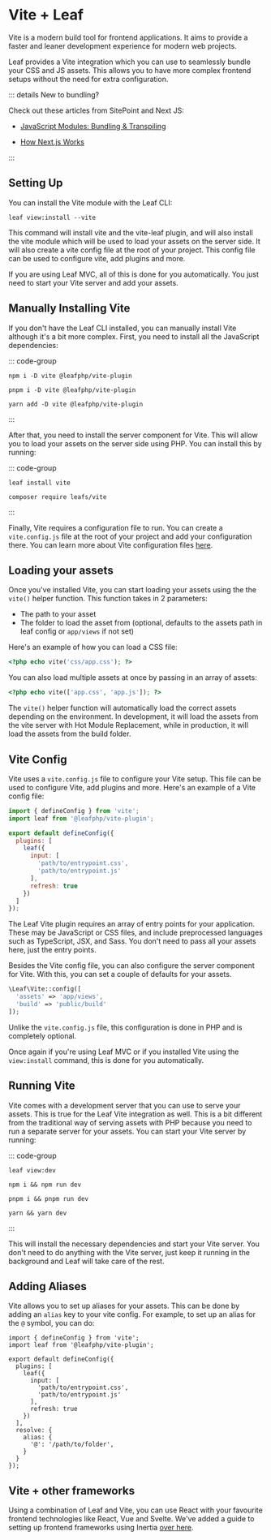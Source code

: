 # Vite + Leaf

<!-- markdownlint-disable no-inline-html -->

Vite is a modern build tool for frontend applications. It aims to provide a faster and leaner development experience for modern web projects.

Leaf provides a Vite integration which you can use to seamlessly bundle your CSS and JS assets. This allows you to have more complex frontend setups without the need for extra configuration.

::: details New to bundling?

Check out these articles from SitePoint and Next JS:

- [JavaScript Modules: Bundling & Transpiling](https://www.sitepoint.com/javascript-modules-bundling-transpiling)

- [How Next.js Works](https://nextjs.org/learn/foundations/how-nextjs-works/bundling)

:::

## Setting Up

You can install the Vite module with the Leaf CLI:

```bash:no-line-numbers
leaf view:install --vite
```

This command will install vite and the vite-leaf plugin, and will also install the vite module which will be used to load your assets on the server side. It will also create a vite config file at the root of your project. This config file can be used to configure vite, add plugins and more.

If you are using Leaf MVC, all of this is done for you automatically. You just need to start your Vite server and add your assets.

## Manually Installing Vite

If you don't have the Leaf CLI installed, you can manually install Vite although it's a bit more complex. First, you need to install all the JavaScript dependencies:

::: code-group

```bash:no-line-numbers [npm]
npm i -D vite @leafphp/vite-plugin
```

```bash:no-line-numbers [pnpm]
pnpm i -D vite @leafphp/vite-plugin
```

```bash:no-line-numbers [yarn]
yarn add -D vite @leafphp/vite-plugin
```

:::

After that, you need to install the server component for Vite. This will allow you to load your assets on the server side using PHP. You can install this by running:

::: code-group

```bash:no-line-numbers [Leaf CLI]
leaf install vite
```

```bash:no-line-numbers [Composer]
composer require leafs/vite
```

:::

Finally, Vite requires a configuration file to run. You can create a `vite.config.js` file at the root of your project and add your configuration there. You can learn more about Vite configuration files [here](#vite-config).

## Loading your assets

Once you've installed Vite, you can start loading your assets using the the `vite()` helper function. This function takes in 2 parameters:

- The path to your asset
- The folder to load the asset from (optional, defaults to the assets path in leaf config or `app/views` if not set)

Here's an example of how you can load a CSS file:

```php
<?php echo vite('css/app.css'); ?>
```

You can also load multiple assets at once by passing in an array of assets:

```php
<?php echo vite(['app.css', 'app.js']); ?>
```

The `vite()` helper function will automatically load the correct assets depending on the environment. In development, it will load the assets from the vite server with Hot Module Replacement, while in production, it will load the assets from the build folder.

## Vite Config

Vite uses a `vite.config.js` file to configure your Vite setup. This file can be used to configure Vite, add plugins and more. Here's an example of a Vite config file:

```js [vite.config.js]
import { defineConfig } from 'vite';
import leaf from '@leafphp/vite-plugin';

export default defineConfig({
  plugins: [
    leaf({
      input: [
        'path/to/entrypoint.css',
        'path/to/entrypoint.js'
      ],
      refresh: true
    })
  ]
});
```

The Leaf Vite plugin requires an array of entry points for your application. These may be JavaScript or CSS files, and include preprocessed languages such as TypeScript, JSX, and Sass. You don't need to pass all your assets here, just the entry points.

Besides the Vite config file, you can also configure the server component for Vite. With this, you can set a couple of defaults for your assets.

```php
\Leaf\Vite::config([
  'assets' => 'app/views',
  'build' => 'public/build'
]);
```

Unlike the `vite.config.js` file, this configuration is done in PHP and is completely optional.

Once again if you're using Leaf MVC or if you installed Vite using the `view:install` command, this is done for you automatically.

## Running Vite

Vite comes with a development server that you can use to serve your assets. This is true for the Leaf Vite integration as well. This is a bit different from the traditional way of serving assets with PHP because you need to run a separate server for your assets. You can start your Vite server by running:

::: code-group

```bash:no-line-numbers [Leaf CLI]
leaf view:dev
```

```bash:no-line-numbers [npm]
npm i && npm run dev
```

```bash:no-line-numbers [pnpm]
pnpm i && pnpm run dev
```

```bash:no-line-numbers [yarn]
yarn && yarn dev
```

:::

This will install the necessary dependencies and start your Vite server. You don't need to do anything with the Vite server, just keep it running in the background and Leaf will take care of the rest.

## Adding Aliases

Vite allows you to set up aliases for your assets. This can be done by adding an `alias` key to your vite config. For example, to set up an alias for the `@` symbol, you can do:

```js{14-18}
import { defineConfig } from 'vite';
import leaf from '@leafphp/vite-plugin';

export default defineConfig({
  plugins: [
    leaf({
      input: [
        'path/to/entrypoint.css',
        'path/to/entrypoint.js'
      ],
      refresh: true
    })
  ],
  resolve: {
    alias: {
      '@': '/path/to/folder',
    }
  }
});
```

## Vite + other frameworks

Using a combination of Leaf and Vite, you can use React with your favourite frontend technologies like React, Vue and Svelte. We've added a guide to setting up frontend frameworks using Inertia [over here](/docs/frontend/inertia).
